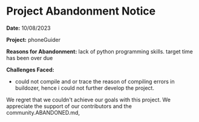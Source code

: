 # Project Abandonment Notice

**Date:** 10/08/2023

**Project:** phoneGuider

**Reasons for Abandonment:**
lack of python programming skills.
target time has been over due

**Challenges Faced:**
- could not compile and or trace the reason of compiling errors in buildozer, hence i could not further develop the project.


We regret that we couldn't achieve our goals with this project. We appreciate the support of our contributors and the community.ABANDONED.md,

